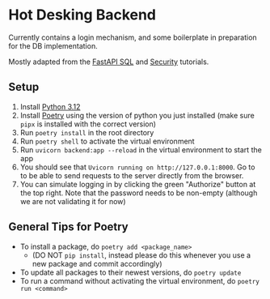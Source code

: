 # Hot Desking Backend

Currently contains a login mechanism, and some boilerplate in preparation for the DB implementation. 

Mostly adapted from the [FastAPI SQL](https://fastapi.tiangolo.com/tutorial/sql-databases/) and [Security](https://fastapi.tiangolo.com/tutorial/security/oauth2-jwt/) tutorials.

## Setup

1. Install [Python 3.12](https://www.python.org/) 
2. Install [Poetry](https://python-poetry.org/docs/) using the version of python you just installed (make sure `pipx` is installed with the correct version)
3. Run `poetry install` in the root directory
4. Run `poetry shell` to activate the virtual environment
5. Run `uvicorn backend:app --reload` in the virtual environment to start the app
6. You should see that `Uvicorn running on http://127.0.0.1:8000`. Go to [](http://127.0.0.1:8000/docs) to be able to send requests to the server directly from the browser.
7. You can simulate logging in by clicking the green "Authorize" button at the top right. Note that the password needs to be non-empty (although we are not validating it for now)

## General Tips for Poetry

- To install a package, do `poetry add <package_name>` 
  - (DO NOT `pip install`, instead please do this whenever you use a new package and commit accordingly)
- To update all packages to their newest versions, do `poetry update`
- To run a command without activating the virtual environment, do `poetry run <command>`

